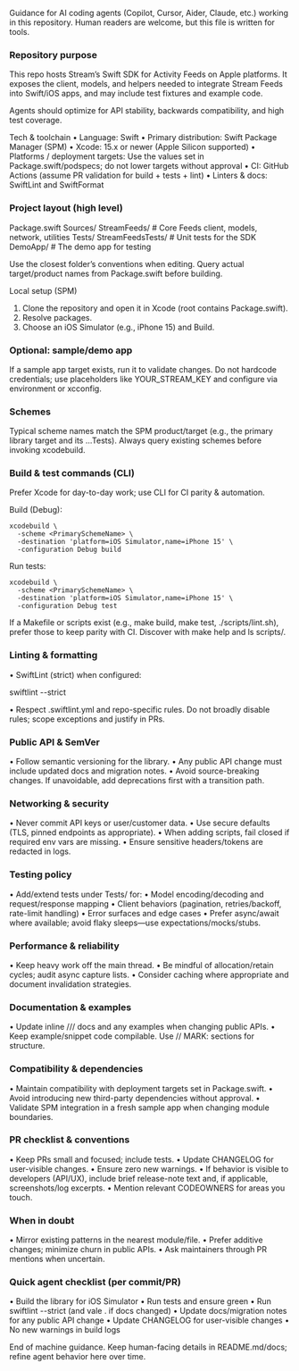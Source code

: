 Guidance for AI coding agents (Copilot, Cursor, Aider, Claude, etc.) working in this repository. Human readers are welcome, but this file is written for tools.

### Repository purpose

This repo hosts Stream’s Swift SDK for Activity Feeds on Apple platforms. It exposes the client, models, and helpers needed to integrate Stream Feeds into Swift/iOS apps, and may include test fixtures and example code.

Agents should optimize for API stability, backwards compatibility, and high test coverage.

Tech & toolchain
  • Language: Swift
  • Primary distribution: Swift Package Manager (SPM)
  • Xcode: 15.x or newer (Apple Silicon supported)
  • Platforms / deployment targets: Use the values set in Package.swift/podspecs; do not lower targets without approval
  • CI: GitHub Actions (assume PR validation for build + tests + lint)
  • Linters & docs: SwiftLint and SwiftFormat

### Project layout (high level)

Package.swift
Sources/
  StreamFeeds/         # Core Feeds client, models, network, utilities
Tests/
  StreamFeedsTests/    # Unit tests for the SDK
DemoApp/               # The demo app for testing

Use the closest folder’s conventions when editing. Query actual target/product names from Package.swift before building.

Local setup (SPM)
  1.  Clone the repository and open it in Xcode (root contains Package.swift).
  2.  Resolve packages.
  3.  Choose an iOS Simulator (e.g., iPhone 15) and Build.

### Optional: sample/demo app

If a sample app target exists, run it to validate changes. Do not hardcode credentials; use placeholders like YOUR_STREAM_KEY and configure via environment or xcconfig.

### Schemes

Typical scheme names match the SPM product/target (e.g., the primary library target and its …Tests). Always query existing schemes before invoking xcodebuild.

### Build & test commands (CLI)

Prefer Xcode for day-to-day work; use CLI for CI parity & automation.

Build (Debug):

```
xcodebuild \
  -scheme <PrimarySchemeName> \
  -destination 'platform=iOS Simulator,name=iPhone 15' \
  -configuration Debug build
```

Run tests:

```
xcodebuild \
  -scheme <PrimarySchemeName> \
  -destination 'platform=iOS Simulator,name=iPhone 15' \
  -configuration Debug test
```

If a Makefile or scripts exist (e.g., make build, make test, ./scripts/lint.sh), prefer those to keep parity with CI. Discover with make help and ls scripts/.

### Linting & formatting
  • SwiftLint (strict) when configured:

swiftlint --strict

  • Respect .swiftlint.yml and repo-specific rules. Do not broadly disable rules; scope exceptions and justify in PRs.

### Public API & SemVer
  • Follow semantic versioning for the library.
  • Any public API change must include updated docs and migration notes.
  • Avoid source-breaking changes. If unavoidable, add deprecations first with a transition path.

### Networking & security
  • Never commit API keys or user/customer data.
  • Use secure defaults (TLS, pinned endpoints as appropriate).
  • When adding scripts, fail closed if required env vars are missing.
  • Ensure sensitive headers/tokens are redacted in logs.

### Testing policy
  • Add/extend tests under Tests/ for:
  • Model encoding/decoding and request/response mapping
  • Client behaviors (pagination, retries/backoff, rate-limit handling)
  • Error surfaces and edge cases
  • Prefer async/await where available; avoid flaky sleeps—use expectations/mocks/stubs.

### Performance & reliability
  • Keep heavy work off the main thread.
  • Be mindful of allocation/retain cycles; audit async capture lists.
  • Consider caching where appropriate and document invalidation strategies.

### Documentation & examples
  • Update inline /// docs and any examples when changing public APIs.
  • Keep example/snippet code compilable. Use // MARK: sections for structure.

### Compatibility & dependencies
  • Maintain compatibility with deployment targets set in Package.swift.
  • Avoid introducing new third-party dependencies without approval.
  • Validate SPM integration in a fresh sample app when changing module boundaries.

### PR checklist & conventions
  • Keep PRs small and focused; include tests.
  • Update CHANGELOG for user-visible changes.
  • Ensure zero new warnings.
  • If behavior is visible to developers (API/UX), include brief release-note text and, if applicable, screenshots/log excerpts.
  • Mention relevant CODEOWNERS for areas you touch.

### When in doubt
  • Mirror existing patterns in the nearest module/file.
  • Prefer additive changes; minimize churn in public APIs.
  • Ask maintainers through PR mentions when uncertain.

### Quick agent checklist (per commit/PR)
  • Build the library for iOS Simulator
  • Run tests and ensure green
  • Run swiftlint --strict (and vale . if docs changed)
  • Update docs/migration notes for any public API change
  • Update CHANGELOG for user-visible changes
  • No new warnings in build logs

End of machine guidance. Keep human-facing details in README.md/docs; refine agent behavior here over time.